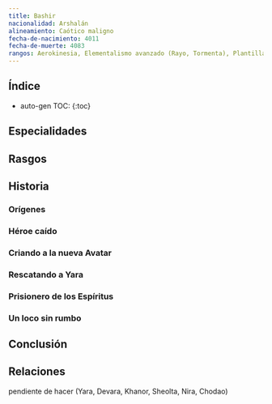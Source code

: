 ```yaml
---
title: Bashir
nacionalidad: Arshalán
alineamiento: Caótico maligno
fecha-de-nacimiento: 4011
fecha-de-muerte: 4083
rangos: Aerokinesia, Elementalismo avanzado (Rayo, Tormenta), Plantilla de Aire
---
```


## Índice

* auto-gen TOC:
{:toc}





## Especialidades



## Rasgos



## Historia

### Orígenes



### Héroe caído



### Criando a la nueva Avatar



### Rescatando a Yara



### Prisionero de los Espíritus



### Un loco sin rumbo



## Conclusión



## Relaciones

pendiente de hacer (Yara, Devara, Khanor, Sheolta, Nira, Chodao)